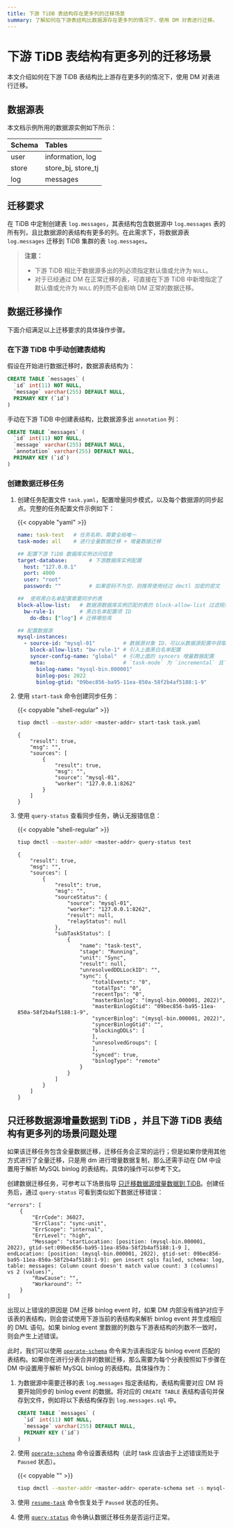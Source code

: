 ```yaml
---
title: 下游 TiDB 表结构存在更多列的迁移场景
summary: 了解如何在下游表结构比数据源存在更多列的情况下，使用 DM 对表进行迁移。
---
```


# 下游 TiDB 表结构有更多列的迁移场景

本文介绍如何在下游 TiDB 表结构比上游存在更多列的情况下，使用 DM 对表进行迁移。

## 数据源表

本文档示例所用的数据源实例如下所示：

| Schema | Tables |
|:------|:------|
| user  | information, log |
| store | store_bj, store_tj |
| log   | messages |

## 迁移要求

在 TiDB 中定制创建表 `log.messages`，其表结构包含数据源中 `log.messages` 表的所有列，且比数据源的表结构有更多的列。在此需求下，将数据源表 `log.messages` 迁移到 TiDB 集群的表 `log.messages`。

> **注意：**
>
> - 下游 TiDB 相比于数据源多出的列必须指定默认值或允许为 `NULL`。
> - 对于已经通过 DM 在正常迁移的表，可直接在下游 TiDB 中新增指定了默认值或允许为 `NULL` 的列而不会影响 DM 正常的数据迁移。

## 数据迁移操作

下面介绍满足以上迁移要求的具体操作步骤。

### 在下游 TiDB 中手动创建表结构

假设在开始进行数据迁移时，数据源表结构为：

```sql
CREATE TABLE `messages` (
  `id` int(11) NOT NULL,
  `message` varchar(255) DEFAULT NULL,
  PRIMARY KEY (`id`)
)
```

手动在下游 TiDB 中创建表结构，比数据源多出 `annotation` 列：

```sql
CREATE TABLE `messages` (
  `id` int(11) NOT NULL,
  `message` varchar(255) DEFAULT NULL,
  `annotation` varchar(255) DEFAULT NULL,
  PRIMARY KEY (`id`)
)
```

### 创建数据迁移任务

1. 创建任务配置文件 `task.yaml`，配置增量同步模式，以及每个数据源的同步起点。完整的任务配置文件示例如下：

   {{< copyable "yaml" >}}

   ```yaml
   name: task-test   # 任务名称，需要全局唯一
   task-mode: all    # 进行全量数据迁移 + 增量数据迁移

   ## 配置下游 TiDB 数据库实例访问信息
   target-database:       # 下游数据库实例配置
     host: "127.0.0.1"
     port: 4000
     user: "root"
     password: ""         # 如果密码不为空，则推荐使用经过 dmctl 加密的密文

   ##  使用黑白名单配置需要同步的表
   block-allow-list:   # 数据源数据库实例匹配的表的 block-allow-list 过滤规则集，如果 DM 版本早于 v2.0.0-beta.2 则使用 black-white-list
     bw-rule-1:        # 黑白名单配置项 ID
       do-dbs: ["log"] # 迁移哪些库

   ## 配置数据源
   mysql-instances:
     - source-id: "mysql-01"         # 数据源对象 ID，可以从数据源配置中获取
       block-allow-list: "bw-rule-1" # 引入上面黑白名单配置
       syncer-config-name: "global"  # 引用上面的 syncers 增量数据配置
       meta:                         # `task-mode` 为 `incremental` 且下游数据库的 `checkpoint` 不存在时 binlog 迁移开始的位置; 如果 `checkpoint` 存在，以 `checkpoint` 为准
         binlog-name: "mysql-bin.000001"
         binlog-pos: 2022
         binlog-gtid: "09bec856-ba95-11ea-850a-58f2b4af5188:1-9"
   ```

2. 使用 `start-task` 命令创建同步任务：

   {{< copyable "shell-regular" >}}

   ```bash
   tiup dmctl --master-addr <master-addr> start-task task.yaml
   ```

   ```
   {
       "result": true,
       "msg": "",
       "sources": [
           {
               "result": true,
               "msg": "",
               "source": "mysql-01",
               "worker": "127.0.0.1:8262"
           }
       ]
   }
   ```

3. 使用 `query-status` 查看同步任务，确认无报错信息：

   {{< copyable "shell-regular" >}}

   ```bash
   tiup dmctl --master-addr <master-addr> query-status test
   ```

   ```
   {
       "result": true,
       "msg": "",
       "sources": [
           {
               "result": true,
               "msg": "",
               "sourceStatus": {
                   "source": "mysql-01",
                   "worker": "127.0.0.1:8262",
                   "result": null,
                   "relayStatus": null
               },
               "subTaskStatus": [
                   {
                       "name": "task-test",
                       "stage": "Running",
                       "unit": "Sync",
                       "result": null,
                       "unresolvedDDLLockID": "",
                       "sync": {
                           "totalEvents": "0",
                           "totalTps": "0",
                           "recentTps": "0",
                           "masterBinlog": "(mysql-bin.000001, 2022)",
                           "masterBinlogGtid": "09bec856-ba95-11ea-850a-58f2b4af5188:1-9",
                           "syncerBinlog": "(mysql-bin.000001, 2022)",
                           "syncerBinlogGtid": "",
                           "blockingDDLs": [
                           ],
                           "unresolvedGroups": [
                           ],
                           "synced": true,
                           "binlogType": "remote"
                       }
                   }
               ]
           }
       ]
   }
   ```

## 只迁移数据源增量数据到 TiDB ，并且下游 TiDB 表结构有更多列的场景问题处理

如果该迁移任务包含全量数据迁移，迁移任务会正常的运行；但是如果你使用其他方式进行了全量迁移，只是用 dm 进行增量数据复制，那么还需手动在 DM 中设置用于解析 MySQL binlog 的表结构，具体的操作可以参考下文。

创建数据迁移任务，可参考以下场景指导 [只迁移数据源增量数据到 TiDB](usage-scenario-incremental-migration.md)。创建任务后，通过 `query-status` 可看到类似如下数据迁移错误：

```
"errors": [
    {
        "ErrCode": 36027,
        "ErrClass": "sync-unit",
        "ErrScope": "internal",
        "ErrLevel": "high",
        "Message": "startLocation: [position: (mysql-bin.000001, 2022), gtid-set:09bec856-ba95-11ea-850a-58f2b4af5188:1-9 ], endLocation: [position: (mysql-bin.000001, 2022), gtid-set: 09bec856-ba95-11ea-850a-58f2b4af5188:1-9]: gen insert sqls failed, schema: log, table: messages: Column count doesn't match value count: 3 (columns) vs 2 (values)",
        "RawCause": "",
        "Workaround": ""
    }
]
```

出现以上错误的原因是 DM 迁移 binlog event 时，如果 DM 内部没有维护对应于该表的表结构，则会尝试使用下游当前的表结构来解析 binlog event 并生成相应的 DML 语句。如果 binlog event 里数据的列数与下游表结构的列数不一致时，则会产生上述错误。

此时，我们可以使用 [`operate-schema`](manage-schema.md) 命令来为该表指定与 binlog event 匹配的表结构。如果你在进行分表合并的数据迁移，那么需要为每个分表按照如下步骤在 DM 中设置用于解析 MySQL binlog 的表结构。具体操作为：

1. 为数据源中需要迁移的表 `log.messages` 指定表结构，表结构需要对应 DM 将要开始同步的 binlog event 的数据。将对应的 `CREATE TABLE` 表结构语句并保存到文件，例如将以下表结构保存到 `log.messages.sql` 中。

    ```sql
    CREATE TABLE `messages` (
      `id` int(11) NOT NULL,
      `message` varchar(255) DEFAULT NULL,
      PRIMARY KEY (`id`)
    )
    ```

2. 使用 [`operate-schema`](manage-schema.md) 命令设置表结构（此时 task 应该由于上述错误而处于 `Paused` 状态）。

    {{< copyable "" >}}
    
    ```bash
    tiup dmctl --master-addr <master-addr> operate-schema set -s mysql-01 task-test -d log -t message log.message.sql
    ```    

3. 使用 [`resume-task`](resume-task.md) 命令恢复处于 `Paused` 状态的任务。

4. 使用 [`query-status`](query-status.md) 命令确认数据迁移任务是否运行正常。
